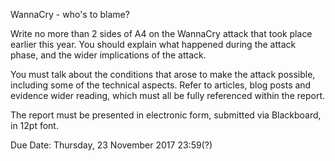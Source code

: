 WannaCry - who's to blame?

Write no more than 2 sides of A4 on the WannaCry attack that took place earlier this year. You should explain what happened during the attack phase, and the wider implications of the attack.

You must talk about the conditions that arose to make the attack possible, including some of the technical aspects. Refer to articles, blog posts and evidence wider reading, which must all be fully referenced within the report.

The report must be presented in electronic form, submitted via Blackboard, in 12pt font.

Due Date: Thursday, 23 November 2017 23:59(?)
